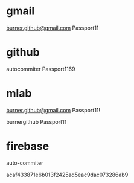 # gmail
burner.github@gmail.com
Passport11

# github
autocommiter
Passport1169

# mlab
burner.github@gmail.com
Passport11!

burnergithub
Passport11

# firebase
auto-commiter

acaf433871e6b013f2425ad5eac9dac073286ab9

